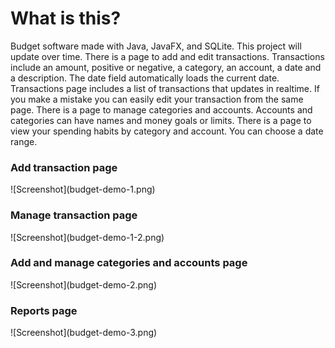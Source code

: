 <h1>What is this?</h1>
Budget software made with Java, JavaFX, and SQLite. This project will update over time. 
There is a page to add and edit transactions. Transactions include an amount, positive or negative, a category, an account, a date and a description. The date field automatically loads the current date. Transactions page includes a list of transactions that updates in realtime. If you make a mistake you can easily edit your transaction from the same page. 
There is a page to manage categories and accounts. Accounts and categories can have names and money goals or limits. 
There is a page to view your spending habits by category and account. You can choose a date range.

<h3>Add transaction page</h3>
![Screenshot](budget-demo-1.png)
<h3>Manage transaction page</h3>
![Screenshot](budget-demo-1-2.png)
<h3>Add and manage categories and accounts page</h3>
![Screenshot](budget-demo-2.png)
<h3>Reports page</h3>
![Screenshot](budget-demo-3.png)
